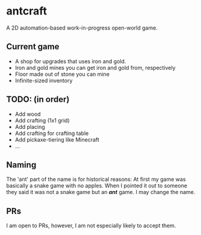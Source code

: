 # antcraft
A 2D automation-based work-in-progress open-world game.
## Current game
- A shop for upgrades that uses iron and gold.
- Iron and gold mines you can get iron and gold from, respectively
- Floor made out of stone you can mine
- Infinite-sized inventory
## TODO: (in order)
- Add wood
- Add crafting (1x1 grid)
- Add placing
- Add crafting for crafting table
- Add pickaxe-tiering like Minecraft
- ...
## Naming
The 'ant' part of the name is for historical reasons:
At first my game was basically a snake game with no apples.
When I pointed it out to someone they said it was not a snake game but an ***ant*** game.
I may change the name.
## PRs
I am open to PRs, however, I am not especially likely to accept them.
